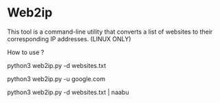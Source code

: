 # Web2ip
This tool is a command-line utility that converts a list of websites to their corresponding IP addresses. (LINUX ONLY)

How to use ?


python3 web2ip.py -d websites.txt

python3 web2ip.py -u google.com

python3 web2ip.py -d websites.txt | naabu
